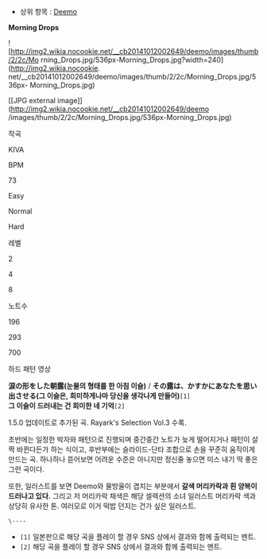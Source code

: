   * 상위 항목 : [Deemo](Deemo.md)

**Morning Drops**

![http://img2.wikia.nocookie.net/__cb20141012002649/deemo/images/thumb/2/2c/Mo
rning_Drops.jpg/536px-Morning_Drops.jpg?width=240](http://img2.wikia.nocookie.
net/__cb20141012002649/deemo/images/thumb/2/2c/Morning_Drops.jpg/536px-
Morning_Drops.jpg)

[[JPG external image]](http://img2.wikia.nocookie.net/__cb20141012002649/deemo
/images/thumb/2/2c/Morning_Drops.jpg/536px-Morning_Drops.jpg)

작곡

KIVA

BPM

73

Easy

Normal

Hard

레벨

2

4

8

노트수

196

293

700

  
  

하드 패턴 영상

  

**涙の形をした朝露(눈물의 형태를 한 아침 이슬)** / **その露は、かすかにあなたを思い出させる(그 이슬은, 희미하게나마 당신을 생각나게 만들어)**`[1]`  
**그 이슬이 드러내는 건 희미한 네 기억**`[2]`

  
1.5.0 업데이트로 추가된 곡. Rayark's Selection Vol.3 수록.

  

초반에는 일정한 박자와 패턴으로 진행되며 중간중간 노트가 늦게 떨어지거나 패턴이 살짝 바뀐다든가 하는 식이고, 후반부에는 슬라이드-단타
조합으로 손을 꾸준히 움직이게 만드는 곡. 하나하나 뜯어보면 어려운 수준은 아니지만 정신줄 놓으면 미스 내기 딱 좋은 그런 곡이다.

  

또한, 일러스트를 보면 Deemo와 물방울이 겹치는 부분에서 **갈색 머리카락과 흰 양복이 드러나고 있다.** 그리고 저 머리카락 채색은
해당 셀렉션의 소녀 일러스트 머리카락 색과 상당히 유사한 톤. 여러모로 이거 떡밥 던지는 건가 싶은 일러스트.

`\----`

  * `[1]` 일본판으로 해당 곡을 플레이 할 경우 SNS 상에서 결과와 함께 출력되는 멘트.
  * `[2]` 해당 곡을 플레이 할 경우 SNS 상에서 결과와 함께 출력되는 멘트.

